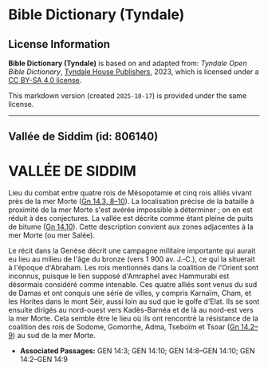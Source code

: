 # Bible Dictionary (Tyndale)

## License Information

**Bible Dictionary (Tyndale)** is based on and adapted from: _Tyndale Open Bible Dictionary_, [Tyndale House Publishers](https://tyndaleopenresources.com/), 2023, which is licensed under a [CC BY-SA 4.0 license](https://creativecommons.org/licenses/by-sa/4.0/legalcode.en).

This markdown version (created `2025-10-17`) is provided under the same license.



--------------------------------

## Vallée de Siddim (id: 806140)

VALLÉE DE SIDDIM
================

Lieu du combat entre quatre rois de Mésopotamie et cinq rois alliés vivant près de la mer Morte ([Gn 14\.3, 8–10](https://ref.ly/Gen14:3,Gen14:8-Gen14:10)). La localisation précise de la bataille à proximité de la mer Morte s'est avérée impossible à déterminer ; on en est réduit à des conjectures. La vallée est décrite comme étant pleine de puits de bitume ([Gn 14\.10](https://ref.ly/Gen14:10)). Cette description convient aux zones adjacentes à la mer Morte (ou mer Salée).

Le récit dans la Genèse décrit une campagne militaire importante qui aurait eu lieu au milieu de l'âge du bronze (vers 1 900 av. J.‑C.), ce qui la situerait à l'époque d'Abraham. Les rois mentionnés dans la coalition de l'Orient sont inconnus, puisque le lien supposé d'Amraphel avec Hammurabi est désormais considéré comme intenable. Ces quatre alliés sont venus du sud de Damas et ont conquis une série de villes, y compris Karnaïm, Cham, et les Horites dans le mont Séir, aussi loin au sud que le golfe d'Elat. Ils se sont ensuite dirigés au nord\-ouest vers Kadès\-Barnéa et de là au nord\-est vers la mer Morte. Cela semble être le lieu où ils ont rencontré la résistance de la coalition des rois de Sodome, Gomorrhe, Adma, Tseboïm et Tsoar ([Gn 14\.2–9](https://ref.ly/Gen14:2-Gen14:9)) au sud de la mer Morte.

* **Associated Passages:** GEN 14:3; GEN 14:10; GEN 14:8–GEN 14:10; GEN 14:2–GEN 14:9

